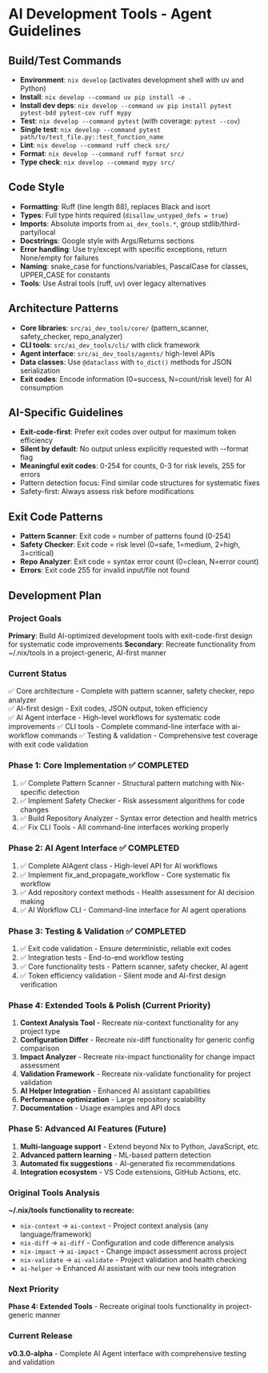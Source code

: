 # AI Development Tools - Agent Guidelines

## Build/Test Commands
- **Environment**: `nix develop` (activates development shell with uv and Python)
- **Install**: `nix develop --command uv pip install -e .`
- **Install dev deps**: `nix develop --command uv pip install pytest pytest-bdd pytest-cov ruff mypy`
- **Test**: `nix develop --command pytest` (with coverage: `pytest --cov`)
- **Single test**: `nix develop --command pytest path/to/test_file.py::test_function_name`
- **Lint**: `nix develop --command ruff check src/`
- **Format**: `nix develop --command ruff format src/`
- **Type check**: `nix develop --command mypy src/`

## Code Style
- **Formatting**: Ruff (line length 88), replaces Black and isort
- **Types**: Full type hints required (`disallow_untyped_defs = true`)
- **Imports**: Absolute imports from `ai_dev_tools.*`, group stdlib/third-party/local
- **Docstrings**: Google style with Args/Returns sections
- **Error handling**: Use try/except with specific exceptions, return None/empty for failures
- **Naming**: snake_case for functions/variables, PascalCase for classes, UPPER_CASE for constants
- **Tools**: Use Astral tools (ruff, uv) over legacy alternatives

## Architecture Patterns
- **Core libraries**: `src/ai_dev_tools/core/` (pattern_scanner, safety_checker, repo_analyzer)
- **CLI tools**: `src/ai_dev_tools/cli/` with click framework
- **Agent interface**: `src/ai_dev_tools/agents/` high-level APIs
- **Data classes**: Use `@dataclass` with `to_dict()` methods for JSON serialization
- **Exit codes**: Encode information (0=success, N=count/risk level) for AI consumption

## AI-Specific Guidelines
- **Exit-code-first**: Prefer exit codes over output for maximum token efficiency
- **Silent by default**: No output unless explicitly requested with --format flag
- **Meaningful exit codes**: 0-254 for counts, 0-3 for risk levels, 255 for errors
- Pattern detection focus: Find similar code structures for systematic fixes
- Safety-first: Always assess risk before modifications

## Exit Code Patterns
- **Pattern Scanner**: Exit code = number of patterns found (0-254)
- **Safety Checker**: Exit code = risk level (0=safe, 1=medium, 2=high, 3=critical)
- **Repo Analyzer**: Exit code = syntax error count (0=clean, N=error count)
- **Errors**: Exit code 255 for invalid input/file not found

## Development Plan

### Project Goals
**Primary**: Build AI-optimized development tools with exit-code-first design for systematic code improvements
**Secondary**: Recreate functionality from ~/.nix/tools in a project-generic, AI-first manner

### Current Status
✅ Core architecture - Complete with pattern scanner, safety checker, repo analyzer  
✅ AI-first design - Exit codes, JSON output, token efficiency  
✅ AI Agent interface - High-level workflows for systematic code improvements
✅ CLI tools - Complete command-line interface with ai-workflow commands
✅ Testing & validation - Comprehensive test coverage with exit code validation

### Phase 1: Core Implementation ✅ COMPLETED
1. ✅ Complete Pattern Scanner - Structural pattern matching with Nix-specific detection
2. ✅ Implement Safety Checker - Risk assessment algorithms for code changes  
3. ✅ Build Repository Analyzer - Syntax error detection and health metrics
4. ✅ Fix CLI Tools - All command-line interfaces working properly

### Phase 2: AI Agent Interface ✅ COMPLETED  
1. ✅ Complete AIAgent class - High-level API for AI workflows
2. ✅ Implement fix_and_propagate_workflow - Core systematic fix workflow
3. ✅ Add repository context methods - Health assessment for AI decision making
4. ✅ AI Workflow CLI - Command-line interface for AI agent operations

### Phase 3: Testing & Validation ✅ COMPLETED
1. ✅ Exit code validation - Ensure deterministic, reliable exit codes
2. ✅ Integration tests - End-to-end workflow testing
3. ✅ Core functionality tests - Pattern scanner, safety checker, AI agent
4. ✅ Token efficiency validation - Silent mode and AI-first design verification

### Phase 4: Extended Tools & Polish (Current Priority)
1. **Context Analysis Tool** - Recreate nix-context functionality for any project type
2. **Configuration Differ** - Recreate nix-diff functionality for generic config comparison
3. **Impact Analyzer** - Recreate nix-impact functionality for change impact assessment
4. **Validation Framework** - Recreate nix-validate functionality for project validation
5. **AI Helper Integration** - Enhanced AI assistant capabilities
6. **Performance optimization** - Large repository scalability  
7. **Documentation** - Usage examples and API docs

### Phase 5: Advanced AI Features (Future)
1. **Multi-language support** - Extend beyond Nix to Python, JavaScript, etc.
2. **Advanced pattern learning** - ML-based pattern detection
3. **Automated fix suggestions** - AI-generated fix recommendations
4. **Integration ecosystem** - VS Code extensions, GitHub Actions, etc.

### Original Tools Analysis
**~/.nix/tools functionality to recreate:**
- `nix-context` → `ai-context` - Project context analysis (any language/framework)
- `nix-diff` → `ai-diff` - Configuration and code difference analysis  
- `nix-impact` → `ai-impact` - Change impact assessment across project
- `nix-validate` → `ai-validate` - Project validation and health checking
- `ai-helper` → Enhanced AI assistant with our new tools integration

### Next Priority
**Phase 4: Extended Tools** - Recreate original tools functionality in project-generic manner

### Current Release
**v0.3.0-alpha** - Complete AI Agent interface with comprehensive testing and validation